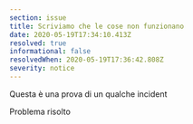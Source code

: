 ```yaml
---
section: issue
title: Scriviamo che le cose non funzionano
date: 2020-05-19T17:34:10.413Z
resolved: true
informational: false
resolvedWhen: 2020-05-19T17:36:42.808Z
severity: notice
---
```

Questa è una prova di un qualche incident

Problema risolto